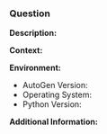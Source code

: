 ### Question

**Description:**
<!-- A clear and concise description of your question or request for assistance. -->

**Context:**
<!-- Provide any relevant context or background information. -->

**Environment:**
- AutoGen Version: <!-- Specify the AutoGen version (e.g., v2.1.0) -->
- Operating System: <!-- Specify the OS (e.g., Windows 10, Ubuntu 20.04) -->
- Python Version: <!-- Specify the Python version (e.g., 3.8) -->

**Additional Information:**
<!-- Include any additional information that might be helpful for understanding your question. -->
